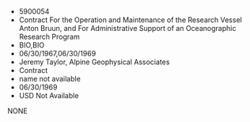 * 5900054
* Contract For the Operation and Maintenance of the Research  Vessel Anton Bruun, and For Administrative Support of an    Oceanographic Research Program
* BIO,BIO
* 06/30/1967,06/30/1969
* Jeremy Taylor, Alpine Geophysical Associates
* Contract
*   name not available
* 06/30/1969
* USD Not Available

NONE